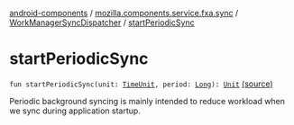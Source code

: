 [android-components](../../index.md) / [mozilla.components.service.fxa.sync](../index.md) / [WorkManagerSyncDispatcher](index.md) / [startPeriodicSync](./start-periodic-sync.md)

# startPeriodicSync

`fun startPeriodicSync(unit: `[`TimeUnit`](https://developer.android.com/reference/java/util/concurrent/TimeUnit.html)`, period: `[`Long`](https://kotlinlang.org/api/latest/jvm/stdlib/kotlin/-long/index.html)`): `[`Unit`](https://kotlinlang.org/api/latest/jvm/stdlib/kotlin/-unit/index.html) [(source)](https://github.com/mozilla-mobile/android-components/blob/master/components/service/firefox-accounts/src/main/java/mozilla/components/service/fxa/sync/WorkManagerSyncManager.kt#L189)

Periodic background syncing is mainly intended to reduce workload when we sync during
application startup.


